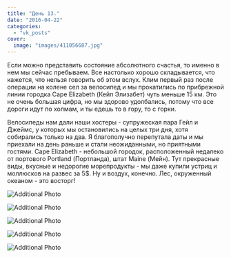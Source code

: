```yaml
---
title: "День 13."
date: "2016-04-22"
categories: 
  - "vk_posts"
cover:
  image: "images/411056687.jpg"
---
```


Если можно представить состояние абсолютного счастья, то именно в нем мы сейчас пребываем. Все настолько хорошо складывается, что кажется, что нельзя говорить об этом вслух. Клим первый раз после операции на колене сел за велосипед и мы прокатились по прибрежной линии городка Cape Elizabeth (Кейп Элизабет) чуть меньше 15 км. Это не очень большая цифра, но мы здорово удолбались, потому что все дороги идут по холмам, и ты едешь то в гору, то с горки.

<!--more-->

Велосипеды нам дали наши хостеры - супружеская пара Гейл и Джеймс, у которых мы остановились на целых три дня, хотя собирались только на два. Я благополучно перепутала даты и мы приехали на день раньше и стали неожиданными, но приятными гостями. Cape Elizabeth - небольшой городок, расположенный недалеко от портового Portland (Портланда), штат Maine (Мейн). Тут прекрасные виды, вкусные и недорогие морепродукты - мы даже купили устриц и моллюсков на развес за 5$. Ну и воздух, конечно. Лес, окруженный океаном - это восторг!

![Additional Photo](https://vodpop.ru/wp-content/uploads/2023/07/411056688.jpg)

![Additional Photo](https://vodpop.ru/wp-content/uploads/2023/07/411056689.jpg)

![Additional Photo](https://vodpop.ru/wp-content/uploads/2023/07/411056690.jpg)

![Additional Photo](https://vodpop.ru/wp-content/uploads/2023/07/411056691.jpg)

![Additional Photo](https://vodpop.ru/wp-content/uploads/2023/07/411056692.jpg)
